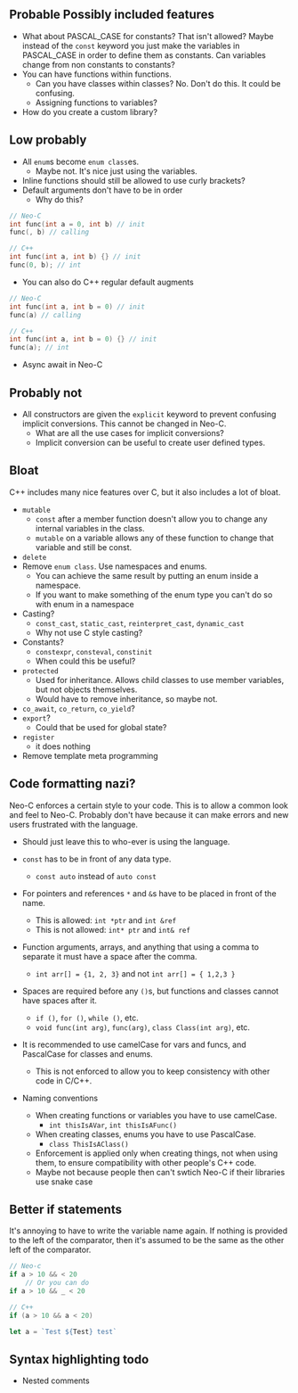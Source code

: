 ## Probable Possibly included features
- What about PASCAL_CASE for constants? That isn't allowed? Maybe instead of the `const` keyword you just make the variables in PASCAL_CASE in order to define them as constants. Can variables change from non constants to constants?
- You can have functions within functions.
	- Can you have classes within classes? No. Don't do this. It could be confusing.
	- Assigning functions to variables?
- How do you create a custom library?

## Low probably
- All `enum`s become `enum class`es.
	- Maybe not. It's nice just using the variables.
- Inline functions should still be allowed to use curly brackets?
- Default arguments don't have to be in order
  - Why do this?

```C++
// Neo-C
int func(int a = 0, int b) // init
func(, b) // calling

// C++
int func(int a, int b) {} // init
func(0, b); // int
```

- You can also do C++ regular default augments

```C++
// Neo-C
int func(int a, int b = 0) // init
func(a) // calling

// C++
int func(int a, int b = 0) {} // init
func(a); // int
```

- Async await in Neo-C

## Probably not
- All constructors are given the `explicit` keyword to prevent confusing implicit conversions. This cannot be changed in Neo-C.
	- What are all the use cases for implicit conversions?
	- Implicit conversion can be useful to create user defined types.

## Bloat
C++ includes many nice features over C, but it also includes a lot of bloat.

- `mutable`
	- `const` after a member function doesn't allow you to change any internal variables in the class.
	- `mutable` on a variable allows any of these function to change that variable and still be const.
- `delete`
- Remove `enum class`. Use namespaces and enums.
	- You can achieve the same result by putting an enum inside a namespace.
	- If you want to make something of the enum type you can't do so with enum in a namespace
- Casting?
	- `const_cast`, `static_cast`, `reinterpret_cast`, `dynamic_cast`
	- Why not use C style casting?
- Constants?
	- `constexpr`, `consteval`, `constinit`
	- When could this be useful?
- `protected`
	- Used for inheritance. Allows child classes to use member variables, but not objects themselves.
	- Would have to remove inheritance, so maybe not.
- `co_await`, `co_return`, `co_yield`?
- `export`?
	- Could that be used for global state?
- `register`
	- it does nothing
- Remove template meta programming

## Code formatting nazi?
Neo-C enforces a certain style to your code. This is to allow a common look and feel to Neo-C.
Probably don't have because it can make errors and new users frustrated with the language.
- Should just leave this to who-ever is using the language.

- `const` has to be in front of any data type.
	- `const auto` instead of `auto const`
- For pointers and references `*` and `&`s have to be placed in front of the name.
	- This is allowed:     `int *ptr` and `int &ref`
	- This is not allowed: `int* ptr` and `int& ref`
- Function arguments, arrays, and anything that using a comma to separate it must have a space after the comma.
	- `int arr[] = {1, 2, 3}` and not `int arr[] = { 1,2,3 }`
- Spaces are required before any `()`s, but functions and classes cannot have spaces after it.
	- `if ()`, `for ()`, `while ()`, etc.
	- `void func(int arg)`, `func(arg)`, `class Class(int arg)`, etc.
- It is recommended to use camelCase for vars and funcs, and PascalCase for classes and enums.
	- This is not enforced to allow you to keep consistency with other code in C/C++.
- Naming conventions
	- When creating functions or variables you have to use camelCase.
		- `int thisIsAVar`, `int thisIsAFunc()`
	- When creating classes, enums you have to use PascalCase.
		- `class ThisIsAClass()`
	- Enforcement is applied only when creating things, not when using them, to ensure compatibility with other people's C++ code.
	- Maybe not because people then can't swtich Neo-C if their libraries use snake case

## Better if statements
It's annoying to have to write the variable name again. If nothing is provided to the left of the comparator, then it's assumed to be the same as the other left of the comparator.

```C++
// Neo-c
if a > 10 && < 20
	// Or you can do
if a > 10 && _ < 20

// C++
if (a > 10 && a < 20)
```

```javascript
let a = `Test ${Test} test`
```

## Syntax highlighting todo
- Nested comments
